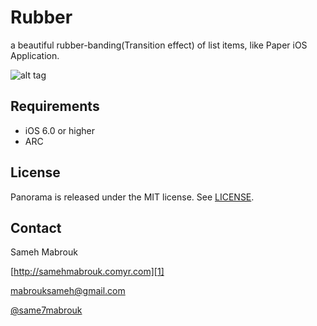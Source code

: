 Rubber
======

a beautiful rubber-banding(Transition effect) of list items, like Paper iOS Application.


![alt tag]("Rubber.gif")

Requirements
----------
* iOS 6.0 or higher
* ARC


## License
Panorama is released under the MIT license. See
[LICENSE](https://github.com/iSame7/Rubber/blob/master/LICENSE).

Contact
----------

Sameh Mabrouk
  
[http://samehmabrouk.comyr.com][1]

[mabrouksameh@gmail.com][2]

[@same7mabrouk][3] 

  [1]: http://samehmabrouk.comyr.com
  [2]: mailto:mabrouksameh@gmail.com
  [3]: http://twitter.com/same7mabrouk
